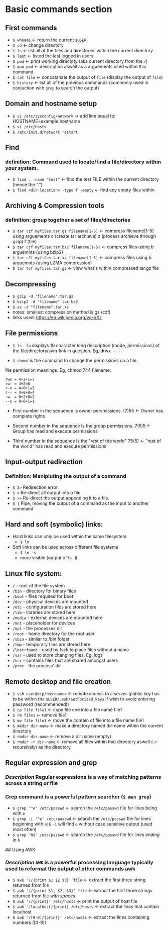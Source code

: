 # Basic commands section

## First commands

* `$ whoami` <- return the current `$USER`
* `$ cd` <- change directory
* `$ ls` <- list all of the files and directories within the current directory
* `$ last` <- listed the last logged in users
* `$ pwd` <- print working directoty (aka current directory from the `/`)
* `$ man pwd` <- description aswell as a arguements used within this command
* `$ cat file` <- concatanate the output of `file` (display the output of `file`)
* `$ history` <- list all of the previous commands (commonly used in conjuction with `grep` to search the output)

## Domain and hostname setup

* ```$ vi /etc/sysconfig/network``` -> add line equal to: HOSTNAME=example.hostname
* ```$ vi /etc/hosts```
* ```$ /etc/init.d/network restart```

## Find

### definition: Command used to locate/find a file/directory within your system.

* ```$ find . -name "test"``` <- find the test FILE within the current directory (hence the ".")
* ```$ find <dir-location> -type f -empty``` <- find any empty files within <dir-location>

## Archiving & Compression tools

### definition: group together a set of files/directories

* ```$ tar czf myfiles.tar.gz filename[1-5]``` <- compress filename[1-5] using arguements c (create tar archieve) z (process archieve through gzip) f (file)
* ```$ tar cjf myfiles.tar.bz2 filename[1-5]``` <- compress files using b arguemnts (using bzip2)
* ```$ tar cJf myfiles.tar.xz filename[1-5]``` <- compress files using b arguemnts (using LZMA compression)
* ```$ tar tvf myfiles.tar.gz``` <- view what's within compressed tar.gz file

## Decompressing

* ```$ gzip -d "filename".tar.gz```
* ```$ bzip2 -d "filename".tar.bz2```
* ```$ xz -d "filename".tar.xz```
* notes: smallest compression method is gz (czf)
* links used: https://en.wikipedia.org/wiki/Xz

## File permissions

* ```$ ls -la``` displays 10 character long description (mode, permissions) of the file/directory/sym-link in question. Eg, drwx------

* ```$ chmod``` is the command to change the permissions on a file.

 file permission meanings. Eg, chmod 744 filename:

    rwx = 4+2+1=7
    rw- = 4+2=6
    r-x = 4+0+1=5
    r-- = 4+0+0=4
    -w- = 0+2+0=2
    --x = 0+0+1=1

* First number in the sequence is owner persmissions. (7)55 <- Owner has complete rights

* Second number in the sequence is the group permissions. 7(5)5 <- Group has read and execute permissions

* Third number in the sequence is the "rest of the world" 75(5) <- "rest of the world" has read and execute permissions

## Input-output redirection

### Definition: Manipluting the output of a command

* ```$ 2>``` Redirection error.
* ```$ >``` Re-direct all output into a file
* ```$ >>``` Re-direct the output appending it to a file.
* ```$ |``` Pipe, moving the output of a command as the input to another command

## Hard and soft (symbolic) links:

* Hard links can only be used within the same filesystem
  * ```$ ln```
* Soft links can be used across different file systems
  * ```$ ln -s```
  * more visible (output of ls -l)

## Linux file system:

* `/` - root of the file system
* `/bin` - directory for binary files
* `/boot` - files required for boot
* `/dev` - physical devices are mounted
* `/etc` - configuration files are stored here
* `/lib` - libraries are stored here
* `/media` - external devices are mounted here
* `/mnt` - placeholder for devices
* `/opt` - the processes dir
* `/root` - home directory for the root user
* `/sbin` - similar to /bin folder
* `/tmp` - temporary files are stored here
* `/lost+found` - used by fsck to place files without a name
* `/var` - used to store changing files. Eg, logs
* `/usr` - contains files that are shared amongst users
* `/proc` - the process' dir

## Remote desktop and file creation

* `$ ssh user@<ip/hostname>` <- remote access to a server (public key has to be within the `$USER/.ssh/authorized_keys` if wish to avoid entering password (recommended))
* `$ cp file file1` <- copy file one into a file name file1
* `$ rm file1` <- remove file1
* `$ mv file file1` <- move the contain of file into a file name file1
* `$ mkdir dir-name` <- make a directory named dir-name within the current directory
* `$ rmdir dir-name` <- remove a dir name (empty)
* `$ rmdir -r dir-name` <- remove all files within that directory aswell (`-r` recursively) as the directory

## Regular expression and grep

### *Description* Regular expressions is a way of matching patterns across a string or file

### Grep command is a powerful pattern searcher (`$ man grep`)

* `$ grep '^e' /etc/passwd` <- search the `/etc/passwd` file for lines being with `e`
* `$ grep -i '^e' /etc/passwd` <- search the `/etc/passwd` file for lines beginning with `e|E` `-i` will find `e` without case sensitive output (used most often)
* `$ grep 'h$' /etc/passwd` <- search the `/etc/passwd` file for lines *ending* in `h`

## Using AWK

### *Description* `AWK` is a powerful processing language typically used to reformat the output of other commands [awk](https://www.gnu.org/software/gawk/manual/html_node/Very-Simple.html)

* `$ awk '//{print $1 $2 $3}' file` <- extract the first three string returned from file
* `$ awk '//{print $1, $2, $3}' file` <- extract the first three strings returned from file *with spaces*
* `$ awk '//{print}' /etc/hosts` <- print the output of host file
* `$ awk '/localhost/{print} /etc/hosts` <- extract the *lines* that contain localhost
* `$ awk '/[0-9]/{print}' /etc/hosts` <- extract the *lines* containing numbers ([0-9])
